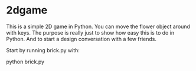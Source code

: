 # 2dgame
This is a simple 2D game in Python. You can move the flower object around with keys. The purpose is really just to show how easy this is to do in Python. And to start a design conversation with a few friends.

Start by running brick.py with:

python brick.py
